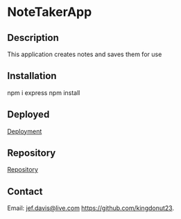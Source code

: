# NoteTakerApp

## Description

This application creates notes and saves them for use

## Installation

npm i express
npm install


## Deployed
[Deployment](https://rocky-brushlands-65928.herokuapp.com/)

## Repository
[Repository](https://github.com/kingdonut23/notetakerjs/)

 ## Contact
Email: jef.davis@live.com 
https://github.com/kingdonut23.
